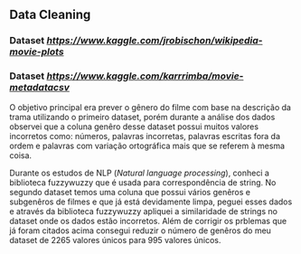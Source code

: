 ## Data Cleaning 

### Dataset _https://www.kaggle.com/jrobischon/wikipedia-movie-plots_
### Dataset _https://www.kaggle.com/karrrimba/movie-metadatacsv_

O objetivo principal era prever o gênero do filme com base na descrição da trama
utilizando o primeiro dataset, porém durante a análise dos dados observei que a coluna genêro desse dataset possui muitos valores incorretos como: números, palavras incorretas, palavras escritas fora da ordem e palavras com variação ortográfica mais que se referem à mesma coisa.

Durante os estudos de NLP (_Natural language processing_), conheci a biblioteca fuzzywuzzy que é usada para correspondência de string. No segundo dataset temos uma coluna que possui vários genêros e subgenêros de filmes e que já está devidamente limpa, peguei esses dados e através da biblioteca fuzzywuzzy apliquei a similaridade de strings no dataset onde os dados estão incorretos. Além de corrigir os prblemas que já foram citados acima consegui reduzir o número de genêros do meu dataset de 2265 valores únicos para 995 valores únicos.
